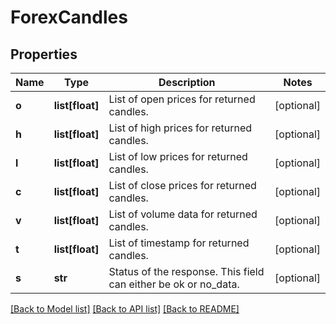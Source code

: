 # ForexCandles

## Properties
Name | Type | Description | Notes
------------ | ------------- | ------------- | -------------
**o** | **list[float]** | List of open prices for returned candles. | [optional] 
**h** | **list[float]** | List of high prices for returned candles. | [optional] 
**l** | **list[float]** | List of low prices for returned candles. | [optional] 
**c** | **list[float]** | List of close prices for returned candles. | [optional] 
**v** | **list[float]** | List of volume data for returned candles. | [optional] 
**t** | **list[float]** | List of timestamp for returned candles. | [optional] 
**s** | **str** | Status of the response. This field can either be ok or no_data. | [optional] 

[[Back to Model list]](../README.md#documentation-for-models) [[Back to API list]](../README.md#documentation-for-api-endpoints) [[Back to README]](../README.md)


